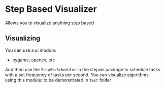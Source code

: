 # Step Based Visualizer

Allows you to visualize anything step based

## Visualizing

You can use a ui module:
- pygame, opencv, etc

And then use the `StepVisScheduler` in the stepvis package to schedule tasks with a set frequency of tasks per second.
You can visualize algorithms using this module: to be demonstrated in `test` folder

